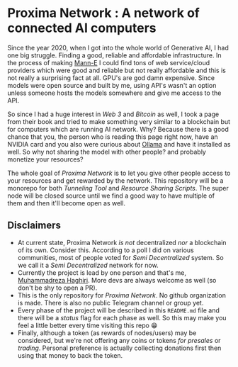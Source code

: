 # Proxima Network : A network of connected AI computers

Since the year 2020, when I got into the whole world of Generative AI, I had one big struggle. Finding a good, reliable and affordable infrastructure. In the process of making [Mann-E](https://mann-e.com) I could find tons of web service/cloud providers which were good and reliable but not really affordable and this is not really a surprising fact at all. GPU's are god damn expensive. Since models were open source and built by me, using API's wasn't an option unless someone hosts the models somewhere and give me access to the API.

So since I had a huge interest in _Web 3_ and _Bitcoin_ as well, I took a page from their book and tried to make something very similar to a blockchain but for computers which are running AI network. Why? Because there is a good chance that you, the person who is reading this page right now, have an NVIDIA card and you also were curious about [Ollama](https://ollama.com) and have it installed as well. So why not sharing the model with other people? and probably monetize your resources? 

The whole goal of _Proxima Network_ is to let you give other people access to your resources and get rewarded by the network. This repository will be a monorepo for both _Tunneling Tool_ and _Resource Sharing Scripts_. The super node will be closed source until we find a good way to have multiple of them and then it'll become open as well. 

## Disclaimers

- At current state, Proxima Network _is not_ decentralized _nor_ a blockchain of its own. Consider this. According to a poll I did on various communities, most of people voted for _Semi Decentralized_ system. So we call it a _Semi Decentralized_ network for now. 
- Currently the project is lead by one person and that's me, [Muhammadreza Haghiri](https://haghiri75.com/en). More devs are always welcome as well (so don't be shy to open a PR). 
- This is the only repository for _Proxima Network_. No github organization is made. There is also no public Telegram channel or group yet.
- Every phase of the project will be described in this `README.md` file and there will be a _status_ flag for each phase as well. So this may make you feel a little better every time visiting this repo 😁
- Finally, although a token (as rewards of nodes/users) may be considered, but we're not offering any coins or tokens _for presales_ or _trading_. Personal preference is actually collecting donations first then using that money to back the token. 